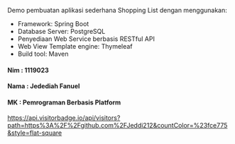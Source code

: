 Demo pembuatan aplikasi sederhana Shopping List dengan menggunakan:
- Framework: Spring Boot
- Database Server: PostgreSQL
- Penyediaan Web Service berbasis RESTful API
- Web View Template engine: Thymeleaf
- Build tool: Maven

#### Nim  : 1119023
#### Nama : Jedediah Fanuel
#### MK   : Pemrograman Berbasis Platform

https://api.visitorbadge.io/api/visitors?path=https%3A%2F%2Fgithub.com%2FJeddi212&countColor=%23fce775&style=flat-square
